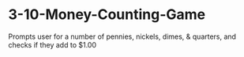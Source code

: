 # 3-10-Money-Counting-Game
Prompts user for a number of pennies, nickels, dimes, &amp; quarters, and checks if they add to $1.00
